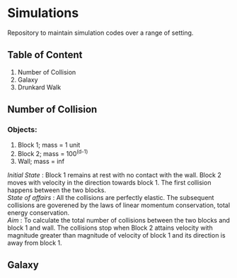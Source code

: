 # Simulations
Repository to maintain simulation codes over a range of setting.


## Table of Content
  1. Number of Collision
  2. Galaxy
  3. Drunkard Walk


## Number of Collision
### Objects:
  1. Block 1; mass = 1 unit
  2. Block 2; mass = 100<sup>(d-1)</sup>
  3. Wall; mass = inf

<!-- ![alt tag] -->

*Initial State* :  Block 1 remains at rest with no contact with the wall. Block 2 moves with velocity in the direction towards block 1. The first collision happens between the two blocks.<br />
*State of affairs* : All the collisions are perfectly elastic. The subsequent collisions are goverened by the laws of linear momentum conservation, total energy conservation. <br />
*Aim* : To calculate the total number of collisions between the two blocks and block 1 and wall. The collisions stop when Block 2 attains velocity with magnitude greater than magnitude of velocity of block 1 and its direction is away from block 1.



## Galaxy
